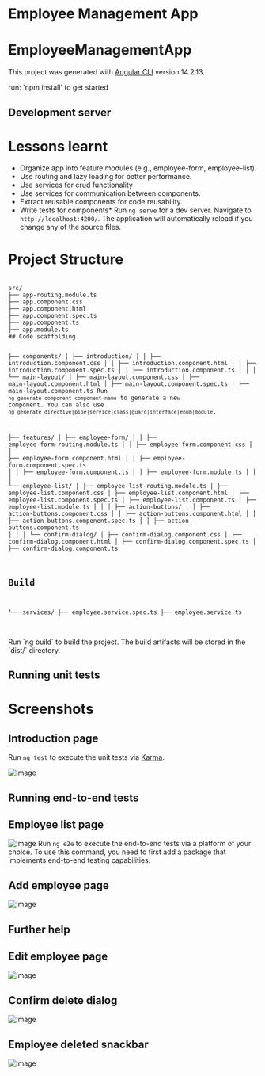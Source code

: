 # Employee Management App
# EmployeeManagementApp

This project was generated with [Angular CLI](https://github.com/angular/angular-cli) version 14.2.13.

run: 'npm install' to get started
## Development server

# Lessons learnt 
- Organize app into feature modules (e.g., employee-form, employee-list).
- Use routing and lazy loading for better performance.
- Use services for crud functionality
- Use services for communication between components.
- Extract reusable components for code reusability.
- Write tests for components*
Run `ng serve` for a dev server. Navigate to `http://localhost:4200/`. The application will automatically reload if you change any of the source files.

# Project Structure
<div>
  <pre>
    <code>
src/
├── app-routing.module.ts
├── app.component.css
├── app.component.html
├── app.component.spec.ts
├── app.component.ts
├── app.module.ts
## Code scaffolding

├── components/
│   ├── introduction/
│   │   ├── introduction.component.css
│   │   ├── introduction.component.html
│   │   ├── introduction.component.spec.ts
│   │   ├── introduction.component.ts
│   │
│   └── main-layout/
│       ├── main-layout.component.css
│       ├── main-layout.component.html
│       ├── main-layout.component.spec.ts
│       ├── main-layout.component.ts
Run `ng generate component component-name` to generate a new component. You can also use `ng generate directive|pipe|service|class|guard|interface|enum|module`.

├── features/
│   ├── employee-form/
│   │   ├── employee-form-routing.module.ts
│   │   ├── employee-form.component.css
│   │   ├── employee-form.component.html
│   │   ├── employee-form.component.spec.ts
│   │   ├── employee-form.component.ts
│   │   ├── employee-form.module.ts
│   │
│   └── employee-list/
│       ├── employee-list-routing.module.ts
│       ├── employee-list.component.css
│       ├── employee-list.component.html
│       ├── employee-list.component.spec.ts
│       ├── employee-list.component.ts
│       ├── employee-list.module.ts
│       │
│       ├── action-buttons/
│       │   ├── action-buttons.component.css
│       │   ├── action-buttons.component.html
│       │   ├── action-buttons.component.spec.ts
│       │   ├── action-buttons.component.ts
│       │
│       └── confirm-dialog/
│           ├── confirm-dialog.component.css
│           ├── confirm-dialog.component.html
│           ├── confirm-dialog.component.spec.ts
│           ├── confirm-dialog.component.ts
## Build

└── services/
    ├── employee.service.spec.ts
    ├── employee.service.ts
    </code>
  </pre>
</div>
Run `ng build` to build the project. The build artifacts will be stored in the `dist/` directory.

## Running unit tests

# Screenshots
## Introduction page
Run `ng test` to execute the unit tests via [Karma](https://karma-runner.github.io).

![image](https://github.com/user-attachments/assets/12170740-d675-4742-9126-1f6e471125e4)
## Running end-to-end tests

## Employee list page
![image](https://github.com/user-attachments/assets/451dcb3a-ee2f-40b6-a2bb-b12d03e68936)
Run `ng e2e` to execute the end-to-end tests via a platform of your choice. To use this command, you need to first add a package that implements end-to-end testing capabilities.

## Add employee page
![image](https://github.com/user-attachments/assets/62a4f016-70d1-4774-804e-c29312450794)
## Further help

## Edit employee page
![image](https://github.com/user-attachments/assets/25e96070-95e8-44d9-b4ea-392d13d1feed)

## Confirm delete dialog
![image](https://github.com/user-attachments/assets/1f924f34-668d-4422-a78c-137094e66ab9)

## Employee deleted snackbar
![image](https://github.com/user-attachments/assets/09e9f51c-cbe6-48e8-b514-e69981073b77)
